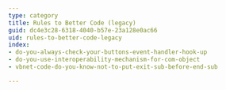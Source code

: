 ```yaml
---
type: category
title: Rules to Better Code (legacy)
guid: dc4e3c28-6318-4040-b57e-23a128e0ac66
uid: rules-to-better-code-legacy
index:
- do-you-always-check-your-buttons-event-handler-hook-up
- do-you-use-interoperability-mechanism-for-com-object
- vbnet-code-do-you-know-not-to-put-exit-sub-before-end-sub

---
```

<p>​​<br></p>


